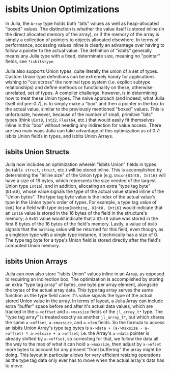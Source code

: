 # isbits Union Optimizations

In Julia, the `Array` type holds both "bits" values as well as heap-allocated "boxed" values. The distinction is whether the value itself is stored inline (in the direct allocated memory of the array), or if the memory of the array is simply a collection of pointers to objects allocated elsewhere. In terms of performance, accessing values inline is clearly an advantage over having to follow a pointer to the actual value. The definition of "isbits" generally means any Julia type with a fixed, determinate size, meaning no "pointer" fields, see `?isbitstype`.

Julia also supports Union types, quite literally the union of a set of types. Custom Union type definitions can be extremely handy for applications wishing to "cut across" the nominal type system (i.e. explicit subtype relationships) and define methods or functionality on these, otherwise unrelated, set of types. A compiler challenge, however, is in determining how to treat these Union types. The naive approach (and indeed, what Julia itself did pre-0.7), is to simply make a "box" and then a pointer in the box to the actual value, similar to the previously mentioned "boxed" values. This is unfortunate, however, because of the number of small, primitive "bits" types (think `UInt8`, `Int32`, `Float64`, etc.) that would easily fit themselves inline in this "box" without needing any indirection for value access. There are two main ways Julia can take advantage of this optimization as of 0.7: isbits Union fields in types, and isbits Union Arrays.

## isbits Union Structs

Julia now includes an optimization wherein "isbits Union" fields in types (`mutable struct`, `struct`, etc.) will be stored inline. This is accomplished by determining the "inline size" of the Union type (e.g. `Union{UInt8, Int16}` will have a size of 16 bytes, which represents the size needed of the largest Union type `Int16`), and in addition, allocating an extra "type tag byte" (`UInt8`), whose value signals the type of the actual value stored inline of the "Union bytes". The type tag byte value is the index of the actual value's type in the Union type's order of types. For example, a type tag value of `0x02` for a field with type `Union{Nothing, UInt8, Int16}` would indicate that an `Int16` value is stored in the 16 bytes of the field in the structure's memory; a `0x01` value would indicate that a `UInt8` value was stored in the first 8 bytes of the 16 bytes of the field's memory. Lastly, a value of `0x00` signals that the `nothing` value will be returned for this field, even though, as a singleton type with a single type instance, it technically has a size of 0. The type tag byte for a type's Union field is stored directly after the field's computed Union memory.

## isbits Union Arrays

Julia can now also store "isbits Union" values inline in an Array, as opposed to requiring an indirection box. The optimization is accomplished by storing an extra "type tag array" of bytes, one byte per array element, alongside the bytes of the actual array data. This type tag array serves the same function as the type field case: it's value signals the type of the actual stored Union value in the array. In terms of layout, a Julia Array can include extra "buffer" space before and after it's actual data values, which are tracked in the `a->offset` and `a->maxsize` fields of the `jl_array_t*` type. The "type tag array" is treated exactly as another `jl_array_t*`, but which shares the same `a->offset`, `a->maxsize`, and `a->len` fields. So the formula to access an isbits Union Array's type tag bytes is `a->data + (a->maxsize - a->offset) * a->elsize + a->offset`; i.e. the Array's `a->data` pointer is already shifted by `a->offset`, so correcting for that, we follow the data all the way to the max of what it can hold `a->maxsize`, then adjust by `a->ofset` more bytes to account for any present "front buffering" the array might be doing. This layout in particular allows for very efficient resizing operations as the type tag data only ever has to move when the actual array's data has to move.